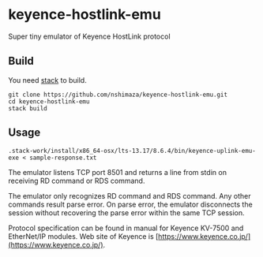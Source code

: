 # keyence-hostlink-emu
Super tiny emulator of Keyence HostLink protocol

## Build

You need [stack](https://docs.haskellstack.org/en/stable/README/) to build.

```shell-session
git clone https://github.com/nshimaza/keyence-hostlink-emu.git
cd keyence-hostlink-emu
stack build
```

## Usage

```
.stack-work/install/x86_64-osx/lts-13.17/8.6.4/bin/keyence-uplink-emu-exe < sample-response.txt
```

The emulator listens TCP port 8501 and returns a line from stdin on receiving RD command or RDS command.

The emulator only recognizes RD command and RDS command.  Any other commands result parse error.
On parse error, the emulator disconnects the session without recovering the parse error within the same TCP session.

Protocol specification can be found in manual for Keyence KV-7500 and EtherNet/IP modules.
Web site of Keyence is [https://www.keyence.co.jp/](https://www.keyence.co.jp/).

